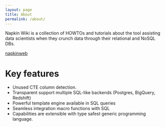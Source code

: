 ```yaml
---
layout: page
title: About
permalink: /about/
---
```


Napkin Wiki is a collection of HOWTOs and tutorials about the tool
assisting data scientists when they crunch data through their relational and NoSQL DBs.

[napkinweb](https://napkinweb.webflow.io/)

# Key features

* Unused CTE column detection.
* Transparent support multiple SQL-like backends (Postgres, BigQuery, Redshift)
* Powerful template engine available in SQL queries
* Seamless integration macro functions with SQL
* Capabilities are extensible with type safest generic programming
  language.






<!--- [jekyll-organization]: https://github.com/jekyll --->

